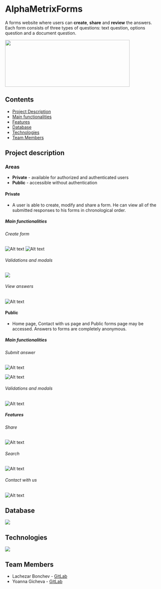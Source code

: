 # AlphaMetrixForms
A forms website where users can **create**, **share** and **review** the answers.
Each form consists of three types of questions: text question, options question and a document question.

<img src="/Images/alphametrixlogo.png"  width="408" height="153">

## Contents

- [Project Description](#project-description)
- [Main functionalities](#main-functionalities)
- [Features](#features)
- [Database](#database)
- [Technologies](#technologies)
- [Team Members](#team-members)


## Project description
### Areas
* **Private** - available for authorized and authenticated users 
* **Public** -  accessible without authentication

#### Private
* A user is able to create, modify and share a form. He can view all of the submitted responses to his forms in chronological order.

##### Main functionalities
###### Create form
![Alt text](/Images/textquestion.png)
![Alt text](/Images/optionquestion.png)

###### Validations and modals
![](/Images/success.png)

###### View answers
![Alt text](/Images/download.png)


#### Public
* Home page, Contact with us page and Public forms page may be accessed. Answers to forms are completely anonymous.

##### Main functionalities
###### Submit answer 

![Alt text](/Images/satisfaction.png)

![Alt text](/Images/upload.png)

###### Validations and modals

![Alt text](/Images/document-restriction.png)

##### Features

###### Share

![Alt text](/Images/share.png)

###### Search

![Alt text](/Images/search.png)

###### Contact with us

![Alt text](/Images/contactwithus.png)


## Database
![](/Images/Database.png)

## Technologies
![](/Images/git-technologies.png)


## Team Members
* Lachezar Bonchev - [GitLab](https://gitlab.com/lachezar.bonchev)
* Yoanna Gicheva - [GitLab](https://gitlab.com/yoanna.gicheva)